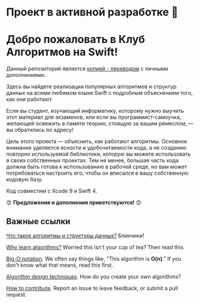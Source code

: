 # Проект в активной разработке :construction_worker:

# Добро пожаловать в Клуб Алгоритмов на Swift!

Данный репозиторий является [копией - переводом](https://github.com/artkirillov/swift-algorithm-club) с личными дополнениями.

Здесь вы найдете реализации популярных алгоритмов и структур данных на всеми любимом языке Swift с подробным объяснением того, как они работают.

Если вы студент, изучающий информатику, которому нужно выучить этот материал для экзаменов, или если вы программист-самоучка, желающий освежить в памяти теорию, стоящую за вашим ремеслом, — вы обратились по адресу!

Цель этого проекта — объяснить, как работают алгоритмы. Основное внимание уделяется ясности и удобочитаемости кода, а не созданию повторно используемой библиотеки, которую вы можете использовать в своих собственных проектах. Тем не менее, большая часть кода должна быть готова к использованию в рабочей среде, но вам может потребоваться настроить его, чтобы он вписался в вашу собственную кодовую базу.

Код совместим с Xcode 9 и Swift 4. 

:heart_eyes: **Предложения и дополнения приветствуются!** :heart_eyes:

## Важные ссылки

[Что такое алгоритмы и структуры данных?](What%20are%20Algorithms.markdown) Блинчики!

[Why learn algorithms?](Why%20Algorithms.markdown) Worried this isn't your cup of tea? Then read this.

[Big-O notation](Big-O%20Notation.markdown). We often say things like, "This algorithm is **O(n)**." If you don't know what that means, read this first.

[Algorithm design techniques](Algorithm%20Design.markdown). How do you create your own algorithms?

[How to contribute](https://github.com/raywenderlich/swift-algorithm-club/blob/master/.github/CONTRIBUTING.md). Report an issue to leave feedback, or submit a pull request.
